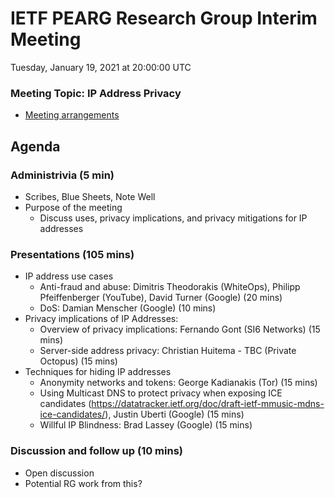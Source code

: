 # IETF PEARG Research Group Interim Meeting

Tuesday, January 19, 2021 at 20:00:00 UTC

### Meeting Topic: IP Address Privacy

* [Meeting arrangements](participation.md)

## Agenda

### Administrivia (5 min)
  * Scribes, Blue Sheets, Note Well
  * Purpose of the meeting
    * Discuss uses, privacy implications, and privacy mitigations for IP addresses

### Presentations (105 mins)

* IP address use cases 
    * Anti-fraud and abuse: Dimitris Theodorakis (WhiteOps), Philipp Pfeiffenberger (YouTube), David Turner (Google) (20 mins)
    * DoS: Damian Menscher (Google) (10 mins)
* Privacy implications of IP Addresses: 
    * Overview of privacy implications: Fernando Gont (SI6 Networks) (15 mins)
    * Server-side address privacy: Christian Huitema - TBC (Private Octopus) (15 mins)
* Techniques for hiding IP addresses
    * Anonymity networks and tokens: George Kadianakis (Tor) (15 mins)
    * Using Multicast DNS to protect privacy when exposing ICE candidates (https://datatracker.ietf.org/doc/draft-ietf-mmusic-mdns-ice-candidates/), Justin Uberti (Google) (15 mins)
    * Willful IP Blindness: Brad Lassey (Google) (15 mins)
    
### Discussion and follow up (10 mins)

* Open discussion
* Potential RG work from this?

